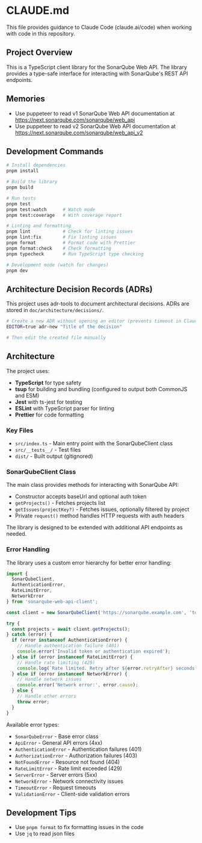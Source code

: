 # CLAUDE.md

This file provides guidance to Claude Code (claude.ai/code) when working with code in this repository.

## Project Overview

This is a TypeScript client library for the SonarQube Web API. The library provides a type-safe interface for interacting with SonarQube's REST API endpoints.

## Memories

- Use puppeteer to read v1 SonarQube Web API documentation at https://next.sonarqube.com/sonarqube/web_api
- Use puppeteer to read v2 SonarQube Web API documentation at https://next.sonarqube.com/sonarqube/web_api_v2

## Development Commands

```bash
# Install dependencies
pnpm install

# Build the library
pnpm build

# Run tests
pnpm test
pnpm test:watch      # Watch mode
pnpm test:coverage   # With coverage report

# Linting and formatting
pnpm lint            # Check for linting issues
pnpm lint:fix        # Fix linting issues
pnpm format          # Format code with Prettier
pnpm format:check    # Check formatting
pnpm typecheck       # Run TypeScript type checking

# Development mode (watch for changes)
pnpm dev
```

## Architecture Decision Records (ADRs)

This project uses adr-tools to document architectural decisions. ADRs are stored in `doc/architecture/decisions/`.

```bash
# Create a new ADR without opening an editor (prevents timeout in Claude Code)
EDITOR=true adr-new "Title of the decision"

# Then edit the created file manually
```

## Architecture

The project uses:
- **TypeScript** for type safety
- **tsup** for building and bundling (configured to output both CommonJS and ESM)
- **Jest** with ts-jest for testing
- **ESLint** with TypeScript parser for linting
- **Prettier** for code formatting

### Key Files
- `src/index.ts` - Main entry point with the SonarQubeClient class
- `src/__tests__/` - Test files
- `dist/` - Built output (gitignored)

### SonarQubeClient Class
The main class provides methods for interacting with SonarQube API:
- Constructor accepts baseUrl and optional auth token
- `getProjects()` - Fetches projects list
- `getIssues(projectKey?)` - Fetches issues, optionally filtered by project
- Private `request()` method handles HTTP requests with auth headers

The library is designed to be extended with additional API endpoints as needed.

### Error Handling

The library uses a custom error hierarchy for better error handling:

```typescript
import { 
  SonarQubeClient, 
  AuthenticationError, 
  RateLimitError,
  NetworkError 
} from 'sonarqube-web-api-client';

const client = new SonarQubeClient('https://sonarqube.example.com', 'token');

try {
  const projects = await client.getProjects();
} catch (error) {
  if (error instanceof AuthenticationError) {
    // Handle authentication failure (401)
    console.error('Invalid token or authentication expired');
  } else if (error instanceof RateLimitError) {
    // Handle rate limiting (429)
    console.log(`Rate limited. Retry after ${error.retryAfter} seconds`);
  } else if (error instanceof NetworkError) {
    // Handle network issues
    console.error('Network error:', error.cause);
  } else {
    // Handle other errors
    throw error;
  }
}
```

Available error types:
- `SonarQubeError` - Base error class
- `ApiError` - General API errors (4xx)
- `AuthenticationError` - Authentication failures (401)
- `AuthorizationError` - Authorization failures (403)
- `NotFoundError` - Resource not found (404)
- `RateLimitError` - Rate limit exceeded (429)
- `ServerError` - Server errors (5xx)
- `NetworkError` - Network connectivity issues
- `TimeoutError` - Request timeouts
- `ValidationError` - Client-side validation errors

## Development Tips

- Use `pnpm format` to fix formatting issues in the code
- Use `jq` to read json files
```